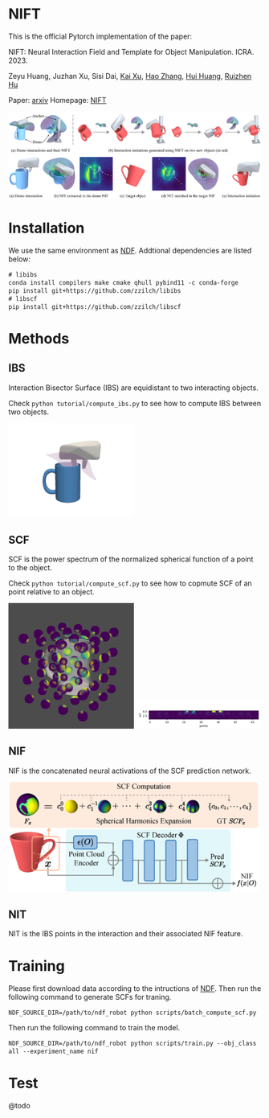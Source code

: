 # NIFT

This is the official Pytorch implementation of the paper:

NIFT: Neural Interaction Field and Template for Object Manipulation. ICRA. 2023.

Zeyu Huang, Juzhan Xu, Sisi Dai, [Kai Xu](https://www.cs.sfu.ca/~haoz/), [Hao Zhang](https://www.cs.sfu.ca/~haoz/), [Hui Huang](https://vcc.tech/~huihuang/home), [Ruizhen Hu](https://csse.szu.edu.cn/staff/ruizhenhu/index.htm)

Paper: [arxiv](https://arxiv.org/abs/2210.10992) Homepage: [NIFT](https://github.com/zzilch/NIFT)

![teaser](imgs/teaser.png)
![overview](imgs/overview.png)

# Installation

We use the same environment as [NDF](https://github.com/anthonysimeonov/ndf_robot).
Addtional dependencies are listed below:

```
# libibs
conda install compilers make cmake qhull pybind11 -c conda-forge
pip install git+https://github.com/zzilch/libibs
# libscf
pip install git+https://github.com/zzilch/libscf
```

# Methods

## IBS
Interaction Bisector Surface (IBS) are equidistant to two interacting objects. 

Check `python tutorial/compute_ibs.py` to see how to compute IBS between two objects.

<img src="./imgs/IBS.png" width="250" />

## SCF
SCF is the power spectrum of the normalized spherical function of a point to the object.

Check `python tutorial/compute_scf.py` to see how to copmute SCF of an point relative to an object.

<img src="./imgs/SPF.png" width="250" />

<img src="./imgs/SCF.png" width="250" />

## NIF
NIF is the concatenated neural activations of the SCF prediction network.

<img src="./imgs/NIF.png" width="500" />

## NIT
NIT is the IBS points in the interaction and their associated NIF feature.

# Training

Please first download data according to the intructions of [NDF](https://github.com/anthonysimeonov/ndf_robot). Then run the following command to generate SCFs for traning.

```
NDF_SOURCE_DIR=/path/to/ndf_robot python scripts/batch_compute_scf.py
```

Then run the following command to train the model.

```
NDF_SOURCE_DIR=/path/to/ndf_robot python scripts/train.py --obj_class all --experiment_name nif
```

# Test

@todo